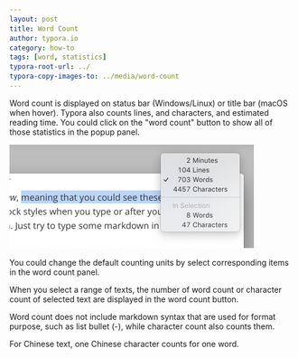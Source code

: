```yaml
---
layout: post
title: Word Count
author: typora.io
category: how-to
tags: [word, statistics]
typora-root-url: ../
typora-copy-images-to: ../media/word-count
---
```


Word count is displayed on status bar (Windows/Linux) or title bar (macOS when hover). Typora also counts lines, and characters, and estimated reading time. You could click on the "word count" button to show all of those statistics in the popup panel. 

<img src="/media/word-count/CleanShot 2019-01-04 at 01.08.13@2x-6535752.png" style="zoom:50%" />

You could change the default counting units by select corresponding items in the word count panel.

When you select a range of texts, the number of word count or character count of selected text are displayed in the word count button.

Word count does not include markdown syntax that are used for format purpose, such as list bullet (-), while character count also counts them. 

For Chinese text, one Chinese character counts for one word.

